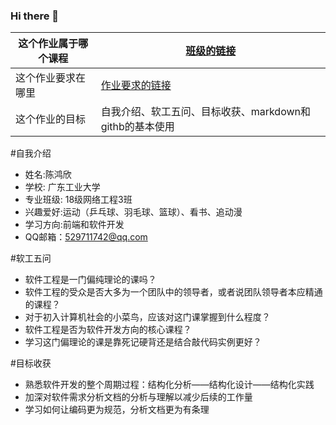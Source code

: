 ### Hi there 👋

<!--
**moonang/moonang** is a ✨ _special_ ✨ repository because its `README.md` (this file) appears on your GitHub profile.

Here are some ideas to get you started:

- 🔭 I’m currently working on ...
- 🌱 I’m currently learning ...
- 👯 I’m looking to collaborate on ...
- 🤔 I’m looking for help with ...
- 💬 Ask me about ...
- 📫 How to reach me: ...
- 😄 Pronouns: ...
- ⚡ Fun fact: ...
-->
| 这个作业属于哪个课程 | [班级的链接](https://edu.cnblogs.com/campus/gdgy/Networkengineering1834) |
| ----------------- |--------------- |
| 这个作业要求在哪里 | [作业要求的链接](https://edu.cnblogs.com/campus/gdgy/Networkengineering1834/homework/11147) |
| 这个作业的目标 | 自我介绍、软工五问、目标收获、markdown和githb的基本使用 |

#自我介绍
- 姓名:陈鸿欣
- 学校: 广东工业大学
- 专业班级: 18级网络工程3班
- 兴趣爱好:运动（乒乓球、羽毛球、篮球）、看书、追动漫
- 学习方向:前端和软件开发
- QQ邮箱：529711742@qq.com

#软工五问
- 软件工程是一门偏纯理论的课吗？
- 软件工程的受众是否大多为一个团队中的领导者，或者说团队领导者本应精通的课程？
- 对于初入计算机社会的小菜鸟，应该对这门课掌握到什么程度？
- 软件工程是否为软件开发方向的核心课程？
- 学习这门偏理论的课是靠死记硬背还是结合敲代码实例更好？

#目标收获
- 熟悉软件开发的整个周期过程：结构化分析——结构化设计——结构化实践
- 加深对软件需求分析文档的分析与理解以减少后续的工作量
- 学习如何让编码更为规范，分析文档更为有条理
